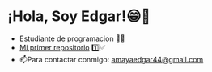 # ¡Hola, Soy Edgar!😁👋  
* Estudiante de programacion 👨‍💻  
* [Mi primer repositorio](https://github.com/edgaramayaa10/repo03) 1️⃣✅  
* 📫Para contactar conmigo: amayaedgar44@gmail.com  
  
  
